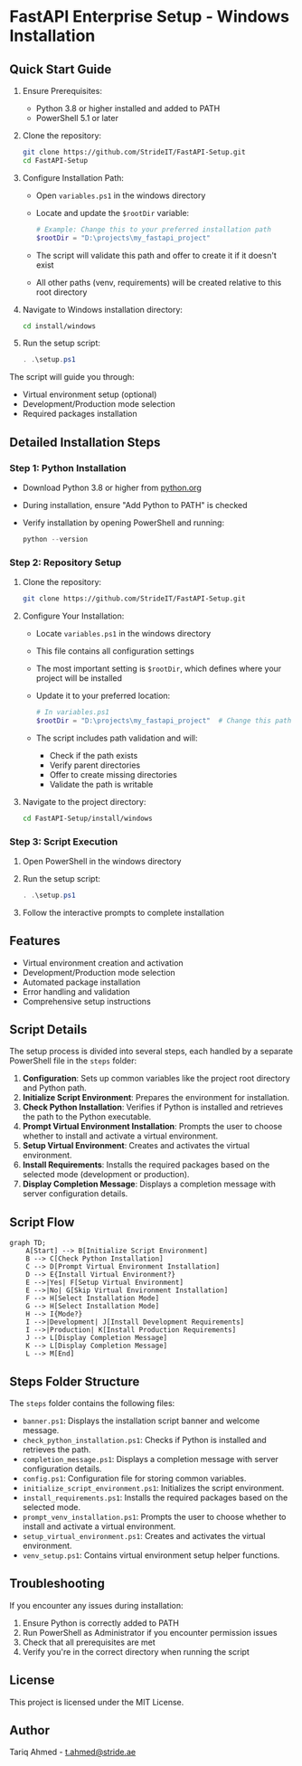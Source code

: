 # FastAPI Enterprise Setup - Windows Installation

## Quick Start Guide

1. Ensure Prerequisites:
   - Python 3.8 or higher installed and added to PATH
   - PowerShell 5.1 or later

2. Clone the repository:

   ```bash
   git clone https://github.com/StrideIT/FastAPI-Setup.git
   cd FastAPI-Setup
   ```

3. Configure Installation Path:
   - Open `variables.ps1` in the windows directory
   - Locate and update the `$rootDir` variable:

     ```powershell
     # Example: Change this to your preferred installation path
     $rootDir = "D:\projects\my_fastapi_project"
     ```

   - The script will validate this path and offer to create it if it doesn't exist
   - All other paths (venv, requirements) will be created relative to this root directory

4. Navigate to Windows installation directory:

   ```bash
   cd install/windows
   ```

5. Run the setup script:

   ```powershell
   . .\setup.ps1
   ```

The script will guide you through:

- Virtual environment setup (optional)
- Development/Production mode selection
- Required packages installation

## Detailed Installation Steps

### Step 1: Python Installation

- Download Python 3.8 or higher from [python.org](https://www.python.org/downloads/)
- During installation, ensure "Add Python to PATH" is checked
- Verify installation by opening PowerShell and running:

  ```powershell
  python --version
  ```

### Step 2: Repository Setup

1. Clone the repository:

   ```bash
   git clone https://github.com/StrideIT/FastAPI-Setup.git
   ```

2. Configure Your Installation:
   - Locate `variables.ps1` in the windows directory
   - This file contains all configuration settings
   - The most important setting is `$rootDir`, which defines where your project will be installed
   - Update it to your preferred location:

     ```powershell
     # In variables.ps1
     $rootDir = "D:\projects\my_fastapi_project"  # Change this path
     ```

   - The script includes path validation and will:
     - Check if the path exists
     - Verify parent directories
     - Offer to create missing directories
     - Validate the path is writable

3. Navigate to the project directory:

   ```bash
   cd FastAPI-Setup/install/windows
   ```

### Step 3: Script Execution

1. Open PowerShell in the windows directory
2. Run the setup script:

   ```powershell
   . .\setup.ps1
   ```

3. Follow the interactive prompts to complete installation

## Features

- Virtual environment creation and activation
- Development/Production mode selection
- Automated package installation
- Error handling and validation
- Comprehensive setup instructions

## Script Details

The setup process is divided into several steps, each handled by a separate PowerShell file in the `steps` folder:

1. **Configuration**: Sets up common variables like the project root directory and Python path.
2. **Initialize Script Environment**: Prepares the environment for installation.
3. **Check Python Installation**: Verifies if Python is installed and retrieves the path to the Python executable.
4. **Prompt Virtual Environment Installation**: Prompts the user to choose whether to install and activate a virtual environment.
5. **Setup Virtual Environment**: Creates and activates the virtual environment.
6. **Install Requirements**: Installs the required packages based on the selected mode (development or production).
7. **Display Completion Message**: Displays a completion message with server configuration details.

## Script Flow

```mermaid
graph TD;
    A[Start] --> B[Initialize Script Environment]
    B --> C[Check Python Installation]
    C --> D[Prompt Virtual Environment Installation]
    D --> E{Install Virtual Environment?}
    E -->|Yes| F[Setup Virtual Environment]
    E -->|No| G[Skip Virtual Environment Installation]
    F --> H[Select Installation Mode]
    G --> H[Select Installation Mode]
    H --> I{Mode?}
    I -->|Development| J[Install Development Requirements]
    I -->|Production| K[Install Production Requirements]
    J --> L[Display Completion Message]
    K --> L[Display Completion Message]
    L --> M[End]
```

## Steps Folder Structure

The `steps` folder contains the following files:

- `banner.ps1`: Displays the installation script banner and welcome message.
- `check_python_installation.ps1`: Checks if Python is installed and retrieves the path.
- `completion_message.ps1`: Displays a completion message with server configuration details.
- `config.ps1`: Configuration file for storing common variables.
- `initialize_script_environment.ps1`: Initializes the script environment.
- `install_requirements.ps1`: Installs the required packages based on the selected mode.
- `prompt_venv_installation.ps1`: Prompts the user to choose whether to install and activate a virtual environment.
- `setup_virtual_environment.ps1`: Creates and activates the virtual environment.
- `venv_setup.ps1`: Contains virtual environment setup helper functions.

## Troubleshooting

If you encounter any issues during installation:

1. Ensure Python is correctly added to PATH
2. Run PowerShell as Administrator if you encounter permission issues
3. Check that all prerequisites are met
4. Verify you're in the correct directory when running the script

## License

This project is licensed under the MIT License.

## Author

Tariq Ahmed - [t.ahmed@stride.ae](mailto:t.ahmed@stride.ae)
